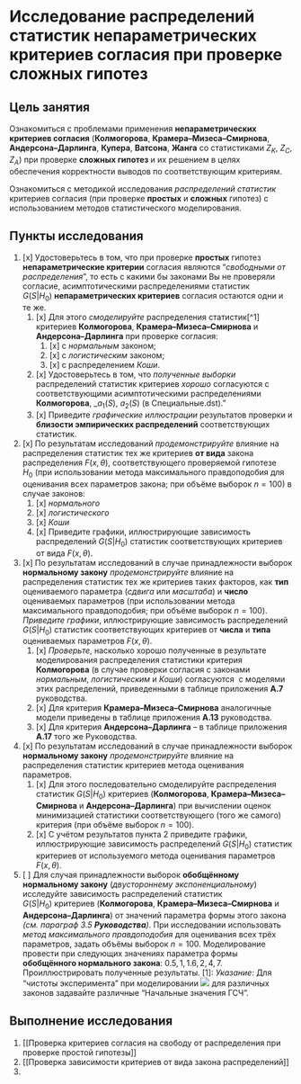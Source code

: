 # Исследование распределений статистик непараметрических критериев согласия при проверке сложных гипотез

## Цель занятия

Ознакомиться с проблемами применения __непараметрических критериев согласия__ (__Колмогорова__, __Крамера–Мизеса–Смирнова__, __Андерсона–Дарлинга__, __Купера__, __Ватсона__, __Жанга__ со статистиками $Z_K$, $Z_C$, $Z_A$) при проверке __сложных гипотез__ и их решением в целях обеспечения корректности выводов по соответствующим критериям.

Ознакомиться с методикой исследования _распределений статистик_ критериев согласия (при проверке __простых__ и __сложных__ гипотез) с использованием методов статистического моделирования.

## Пункты исследования

1. [x] Удостоверьтесь в том, что при проверке **простых** гипотез __непараметрические критерии__ согласия являются “_свободными от распределения_”, то есть с какими бы законами Вы не проверяли согласие, асимптотическими распределениями статистик $G(S|H_0)$ __непараметрических критериев__ согласия остаются одни и те же. 
	1. [x] Для этого _смоделируйте_ распределения статистик[^1] критериев __Колмогорова__, __Крамера–Мизеса–Смирнова__ и __Андерсона–Дарлинга__ при проверке согласия: 
		1. [x]  с _нормальным_ законом; 
		2. [x] с _логистическим_ законом; 
		3. [x] с распределением _Коши_.
	2. [x] Удостоверьтесь в том, что _полученные выборки_ распределений статистик критериев _хорошо_ согласуются с соответствующими асимптотическими распределениями __Колмогорова__, _$a_1(S)$, $a_2(S)$ (в Специальные.dst).”
	3. [x] Приведите _графические иллюстрации_ результатов проверки и __близости эмпирических распределений__ соответствующих статистик.
2. [x] По результатам исследований _продемонстрируйте_ влияние на распределения статистик тех же критериев **от вида** закона распределения $F(x,\theta)$, соответствующего проверяемой гипотезе $H_0$ (при использовании метода максимального правдоподобия для оценивания всех параметров закона; при объёме выборок $n=100$) в случае законов: 
	1. [x] _нормального_ 
	2. [x] _логистического_ 
	3. [x] _Коши_  
	5. [x] Приведите графики, иллюстрирующие зависимость распределений $G(S|H_0)$ статистик соответствующих критериев от вида $F(x,\theta)$.
3. [x] По результатам исследований в случае принадлежности выборок __нормальному закону__ _продемонстрируйте_ влияние на распределения статистик тех же критериев таких факторов, как __тип__ оцениваемого параметра (_сдвига_ или _масштаба_) и __число__ оцениваемых параметров (при использовании метода максимального правдоподобия; при объёме выборок $n=100$). _Приведите графики_, иллюстрирующие зависимость распределений $G(S|H_0)$ статистик соответствующих критериев от __числа__ и __типа__ оцениваемых параметров $F(x,\theta)$.
	1. [x] _Проверьте_, насколько хорошо полученные в результате моделирования распределения статистики критерия __Колмогорова__ (в случае проверки согласия с законами _нормальным_, _логистическим_ и _Коши_) согласуются  с моделями этих распределений, приведенными в таблице приложения __А.7__ руководства.
	2. [x] Для критерия __Крамера–Мизеса–Смирнова__ аналогичные модели приведены в таблице приложения __А.13__ руководства.
	3. [x] Для критерия __Андерсона–Дарлинга__ – в таблице приложения __А.17__ того же Руководства.
4. [x] По результатам исследований в случае принадлежности выборок __нормальному закону__ _продемонстрируйте_ влияние на распределения статистик критериев метода оценивания параметров. 
	1. [x] Для этого последовательно смоделируйте распределения статистик $G(S|H_0)$ критериев (__Колмогорова__, __Крамера–Мизеса–Смирнова__ и __Андерсона–Дарлинга__) при вычислении оценок минимизацией статистики соответствующего (того же самого) критерия (при объёме выборок $n=100$). 
	2. [x] С учётом результатов пункта $2$ приведите графики, иллюстрирующие зависимость распределений $G(S|H_0)$ статистик критериев от используемого метода оценивания параметров $F(x,\theta)$.
5. [ ] Для случая принадлежности выборок __обобщённому нормальному закону__ (_двустороннему экспоненциальному_) исследуйте зависимость распределений статистик $G(S|H_0)$ критериев (__Колмогорова__, __Крамера–Мизеса–Смирнова__ и __Андерсона–Дарлинга__) от значений параметра формы этого закона _(см. параграф 3.5 **Руководства**)_. При исследовании использовать _метод максимального правдоподобия_ для оценивания всех трёх параметров, задать объёмы выборок $n=100$. Моделирование провести при следующих значениях параметра формы __обобщённого нормального закона__: $0.5, 1, 1.6, 2, 4, 7$. Проиллюстрировать полученные результаты.
[1]: _Указание_: Для “чистоты эксперимента” при моделировании ![](file:///C:\Users\compl\AppData\Local\Temp\msohtmlclip1\01\clip_image002.gif) для различных законов задавайте различные “Начальные значения ГСЧ”.

## Выполнение исследования

1. [[Проверка критериев согласия на свободу от распределения при проверке простой гипотезы]]
2. [[Проверка зависимости критериев от вида закона распределений]]
3. 